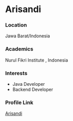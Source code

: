 # Arisandi

### Location

Jawa Barat/Indonesia

### Academics

Nurul Fikri Institute , Indonesia
### Interests

- Java Developer
- Backend Developer

### Profile Link

[Arisandi](https://github.com/arisandi1)
